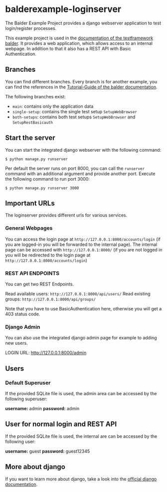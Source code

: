 # balderexample-loginserver

The Balder Example Project provides a django webserver application to test login/register processes. 

This example project is used in the [documentation of the testframework balder](). It provides a web
application, which allows access to an internal webpage. In addition to that it also has a REST API 
with Basic Authentication.

## Branches

You can find different branches. Every branch is for another example, you can find the references in the
[Tutorial-Guide of the balder documentation]().

The following branches exist:

* ``main``: contains only the application data
* ``single-setup``: contains the single test setup ``SetupWebBrowser``
* ``both-setups``: contains both test setups ``SetupWebBrowser`` and ``SetupRestBasicauth``

## Start the server

You can start the integrated django webserver with the following command:

```
$ python manage.py runserver
```

Per default the server runs on port 8000, you can call the ``runserver`` command with an additional 
argument and provide another port. Execute the following command to run port 3000:

```
$ python manage.py runserver 3000
```

## Important URLs

The loginserver provides different urls for various services.

### General Webpages

You can access the login page at ``http://127.0.0.1:8000/accounts/login`` (if you are logged-in you 
will be forwarded to the internal page). The internal page can be accessed with ``http://127.0.0.1:8000/``
(if you are not logged in you will be redirected to the login page at ``http://127.0.0.1:8000/accounts/login``)

### REST API ENDPOINTS

You can get two REST Endpoints.

Read available users: ``http://127.0.0.1:8000/api/users/``
Read existing groups: ``http://127.0.0.1:8000/api/groups/``

Note that you have to use BasicAuthentication here, otherwise you will get a 403 status code.

### Django Admin

You can also use the integrated django admin page for example to adding new users. 

LOGIN URL: http://127.0.0.1:8000/admin

## Users

### Default Superuser

If the provided SQLite file is used, the admin area can be accessed by the following superuser:

**username:** admin
**password:** admin

## User for normal login and REST API

If the provided SQLite file is used, the internal are can be accessed by the following user:

**username:** guest
**password:** guest12345

## More about django

If you want to learn more about django, take a look into the 
[official django documentation](https://www.djangoproject.com/).